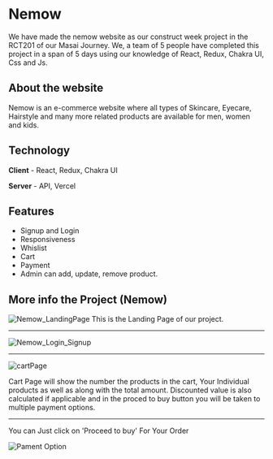 
# Nemow


We have made the nemow website as our construct week project in the RCT201 of our Masai Journey. We, a team of 5 people have completed this project in a span of 5 days using our knowledge of React, Redux, Chakra UI, Css and Js.


## About the website

Nemow is an e-commerce website where all types of Skincare, Eyecare, Hairstyle and many more related products are available for men, women and kids.

## Technology
**Client** - React, Redux, Chakra UI

**Server** - API, Vercel


## Features
- Signup and Login
- Responsiveness
- Whislist
- Cart 
- Payment
- Admin can add, update, remove product.

## More info the Project (Nemow)

![Nemow_LandingPage](https://masai-course.s3.ap-south-1.amazonaws.com/editor/uploads/2022-12-21/nemow_landing_page_245881.png)
This is the Landing Page of our project. 

***********************************************************************************************************************************************************************

![Nemow_Login_Signup](https://masai-course.s3.ap-south-1.amazonaws.com/editor/uploads/2022-12-21/nemow_login_816819.png)

***********************************************************************************************************************************************************************

![cartPage](https://masai-course.s3.ap-south-1.amazonaws.com/editor/uploads/2022-12-21/nemow_cartPage_256340.png)

Cart Page will show the number the products in the cart, Your Individual products as well as along with the total amount. Discounted value is also calculated if applicable and in the proced to buy button you will be taken to multiple payment options.

***********************************************************************************************************************************************************************

You can Just click on 'Proceed to buy' For Your Order


![Pament Option](https://masai-course.s3.ap-south-1.amazonaws.com/editor/uploads/2022-12-21/nemow_payment_848747.png)
